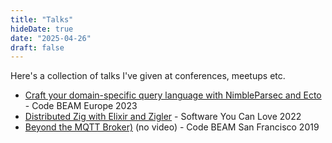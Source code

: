 ```yaml
---
title: "Talks"
hideDate: true
date: "2025-04-26"
draft: false
---
```


Here's a collection of talks I've given at conferences, meetups etc.

- [Craft your domain-specific query language with NimbleParsec and Ecto](https://www.youtube.com/watch?v=l75KLCJaGxw) - Code BEAM Europe 2023
- [Distributed Zig with Elixir and Zigler](https://www.youtube.com/watch?v=l75KLCJaGxw) - Software You Can Love 2022
- [Beyond the MQTT Broker)](https://codesync.global/speaker/riccardo-binetti/#303beyond-the-mqtt-broker) (no video) - Code BEAM San Francisco 2019
